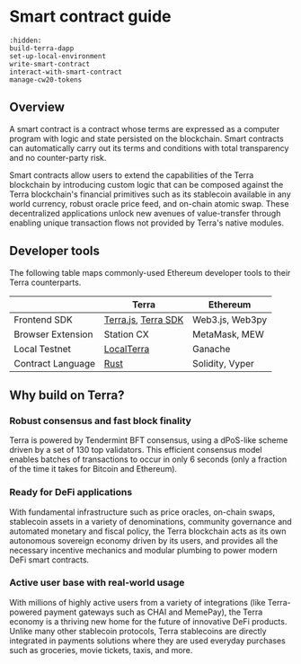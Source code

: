 # Smart contract guide

```{toctree}
:hidden:
build-terra-dapp
set-up-local-environment
write-smart-contract
interact-with-smart-contract
manage-cw20-tokens
```
## Overview

A smart contract is a contract whose terms are expressed as a computer program with logic and state persisted on the blockchain. Smart contracts can automatically carry out its terms and conditions with total transparency and no counter-party risk.

Smart contracts allow users to extend the capabilities of the Terra blockchain by introducing custom logic that can be composed against the Terra blockchain's financial primitives such as its stablecoin available in any world currency, robust oracle price feed, and on-chain atomic swap. These decentralized applications unlock new avenues of value-transfer through enabling unique transaction flows not provided by Terra's native modules.

## Developer tools

The following table maps commonly-used Ethereum developer tools to their Terra counterparts.

|                    | Terra                                                                                                                 | Ethereum        |
| ------------------ | --------------------------------------------------------------------------------------------------------------------- | --------------- |
| Frontend SDK       | [Terra.js](https://terra-money.github.io/terra.js/), [Terra SDK](https://terra-money.github.io/terra.py/) | Web3.js, Web3py |
| Browser Extension  | Station CX                                                                                                            | MetaMask, MEW   |
| Local Testnet      | [LocalTerra](https://github.com/terra-money/LocalTerra)                                                             | Ganache         |
| Contract Language  | [Rust](https://www.rust-lang.org/)                                                                                    | Solidity, Vyper |

## Why build on Terra?

### Robust consensus and fast block finality

Terra is powered by Tendermint BFT consensus, using a dPoS-like scheme driven by a set of 130 top validators. This efficient consensus model enables batches of transactions to occur in only 6 seconds (only a fraction of the time it takes for Bitcoin and Ethereum).

### Ready for DeFi applications

With fundamental infrastructure such as price oracles, on-chain swaps, stablecoin assets in a variety of denominations, community governance and automated monetary and fiscal policy, the Terra blockchain acts as its own autonomous sovereign economy driven by its users, and provides all the necessary incentive mechanics and modular plumbing to power modern DeFi smart contracts.

### Active user base with real-world usage

With millions of highly active users from a variety of integrations (like Terra-powered payment gateways such as CHAI and MemePay), the Terra economy is a thriving new home for the future of innovative DeFi products. Unlike many other stablecoin protocols, Terra stablecoins are directly integrated in payments solutions where they are used everyday purchases such as groceries, movie tickets, taxis, and more.
